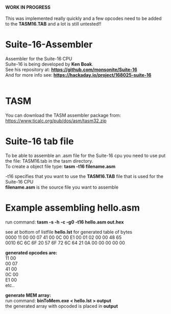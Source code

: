 #### WORK IN PROGRESS ####
This was implemented really quickly and a few opcodes need to be added to the **TASM16.TAB** and a lot is still untested!!

# Suite-16-Assembler
Assembler for the Suite-16 CPU <br/>
Suite-16 is being developed by **Ken Boak**. <br/>
See his repository at: **https://github.com/monsonite/Suite-16** <br/>
And for more info see: **https://hackaday.io/project/168025-suite-16** <br/>
<br/>
# TASM
You can download the TASM assembler package from: https://www.ticalc.org/pub/dos/asm/tasm32.zip

# Suite-16 tab file
To be able to assemble an .asm file for the Suite-16 cpu you need to use put the file: TASM16.tab in the tasm directory. <br/>
To create a object file type: **tasm -t16 filename.asm**<br/>

-t16 specifies that you want to use the **TASM16.TAB** file that is used for the Suite-16 CPU <br/>
**filename.asm** is the source file you want to assemble<br/>

# Example assembling hello.asm<br/>
run command: **tasm -s -h -c -g0 -t16 hello.asm out.hex**<br/>

see at bottom of listfile **hello.lst** for generated table of bytes <br/>
0000  11 00 00 07 41 00 0C 00 E1 00 01 02 00 00 48 65 <br/>
0010  6C 6C 6F 20 57 6F 72 6C 64 21 0A 00 00 00 00 00 <br/>

**generated opcodes are:** <br/>
 11 00 <br/>
 00 07 <br/>
 41 00 <br/>
 0C 00 <br/>
 E1 00 <br/>
 etc..


**generate MEM array:**  <br/>
run command: **binToMem.exe < hello.lst > output** <br/>
the generated array with opcoded is placed in **output**


